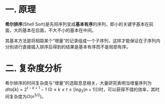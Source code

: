 # 一. 原理

**希尔排序**(Shell Sort)是先将序列变成**基本有序**的序列，即小的关键字基本在前面，大的基本在后面，不大不小的基本在中间。

其基本方法是将相距某个“增量”的记录组成一个子序列，这样才能保证在子序列内分别进行直接插入排序后得到的结果是基本有序而不是局部有序。



# 二. 复杂度分析

希尔排序的时间复杂度与“增量”的选取息息相关，大量研究表明当增量序列为$dlta[k]=2^{t-k+1}-1\ (0\leqslant k\leqslant t\leqslant [log_2 (n+1)])$时，可以获得不错的效率，其时间复杂度为$O(n^{3/2})$。
